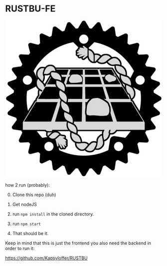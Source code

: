 # RUSTBU-FE

![Logo](https://raw.githubusercontent.com/Kapsyloffer/RUSTBU/master/assets/RUSTBU.png)

how 2 run (probably):

0. Clone this repo (duh)

1. Get nodeJS

2. run `npm install` in the cloned directory.

3. run `npm start`

4. That should be it.

Keep in mind that this is just the frontend you also need the backend in order to run it:

https://github.com/Kapsyloffer/RUSTBU
